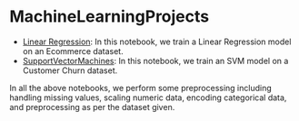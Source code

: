 # MachineLearningProjects

- [Linear Regression](LinearRegression_.ipynb): In this notebook, we train a Linear Regression model on an Ecommerce dataset.
- [SupportVectorMachines](SupportVectorMachines.ipynb): In this notebook, we train an SVM model on a Customer Churn dataset.


In all the above notebooks, we perform some preprocessing including handling missing values, scaling numeric data, encoding categorical data, and preprocessing as per the dataset given.
